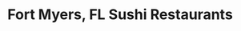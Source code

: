 ---
layout: city
title: Fort Myers, FL Sushi Restaurants
permalink: /florida/fort-myers/
stateAbbr: FL
stateName: Florida
cityName: Fort Myers

---